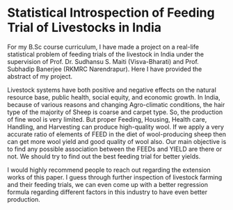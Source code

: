 # Statistical Introspection of Feeding Trial of Livestocks in India
For my B.Sc course curriculum, I have made a project on a real-life statistical problem of feeding trials of the livestock in India under the supervision of Prof. Dr. Sudhansu S. Maiti (Visva-Bharati) and Prof. Subhadip Banerjee (RKMRC Narendrapur). Here I have provided the abstract of my project.

Livestock systems have both positive and negative effects on the natural resource base, public health, social equity, and economic growth. In India, because of various reasons and changing Agro-climatic conditions, the hair type of the majority of Sheep is coarse and carpet type. So, the production of fine wool is very limited. But proper Feeding, Housing, Health care, Handling, and Harvesting can produce high-quality wool. If we apply a very accurate ratio of elements of FEED in the diet of wool-producing sheep then can get more wool yield and good quality of wool also. Our main objective is to find any possible association between the FEEDs and YIELD are there or not. We should try to find out the best feeding trial for better yields.

I would highly recommend people to reach out regarding the extension works of this paper. I guess through further inspection of livestock farming and their feeding trials, we can even come up with a better regression formula regarding different factors in this industry to have even better production.

